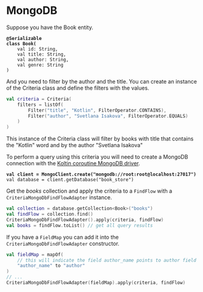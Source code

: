 # MongoDB

Suppose you have the Book entity.

<pre class="language-kotlin"><code class="lang-kotlin"><strong>@Serializable
</strong><strong>class Book(
</strong>    val id: String,
    val title: String,
    val author: String,
    val genre: String
)
</code></pre>

And you need to filter by the author and the title. You can create an instance of the Criteria class and define the filters with the values.

```kotlin
val criteria = Criteria(
    filters = listOf(
        Filter("title", "Kotlin", FilterOperator.CONTAINS),
        Filter("author", "Svetlana Isakova", FilterOperator.EQUALS)
    )
)
```

This instance of the Criteria class will filter by books with title that contains the "Kotlin" word and by the author "Svetlana Isakova"

To perform a query using this criteria you will need to create a MongoDB connection with the [Koltin coroutine MongoDB driver](https://www.mongodb.com/docs/drivers/kotlin/coroutine/current/).

<pre class="language-kotlin"><code class="lang-kotlin"><strong>val client = MongoClient.create("mongodb://root:root@localhost:27017")
</strong>val database = client.getDatabase("book_store")
</code></pre>

Get the _books_ collection and apply the criteria to a `FindFlow` with a `CriteriaMongoDbFindFlowAdapter` instance.

```kotlin
val collection = database.getCollection<Book>("books")
val findFlow = collection.find()
CriteriaMongoDbFindFlowAdapter().apply(criteria, findFlow)
val books = findFlow.toList() // get all query results
```

If you have a `FieldMap` you can add it into the `CriteriaMongoDbFindFlowAdapter` constructor.

```kotlin
val fieldMap = mapOf(
    // this will indicate the field author_name points to author field
    "author_name" to "author"
)
// ...
CriteriaMongoDbFindFlowAdapter(fieldMap).apply(criteria, findFlow)
```

